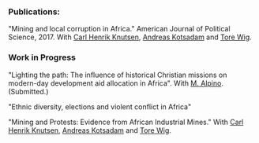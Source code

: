 
### Publications:
"Mining and local corruption in Africa." American Journal of Political Science, 2017. With [Carl Henrik Knutsen](http://folk.uio.no/carlhk), [Andreas Kotsadam](https://andreaskotsadam.wordpress.com) and [Tore Wig](https://torewig.wordpress.com).

### Work in Progress
"Lighting the path: The influence of historical Christian missions on modern-day development aid allocation in Africa". With [M. Alpino](https://sites.google.com/site/alpinomtt). (Submitted.)

"Ethnic diversity, elections and violent conflict in Africa"

"Mining and Protests: Evidence from African Industrial Mines." With [Carl Henrik Knutsen](http://folk.uio.no/carlhk), [Andreas Kotsadam](https://andreaskotsadam.wordpress.com) and [Tore Wig](https://torewig.wordpress.com).
